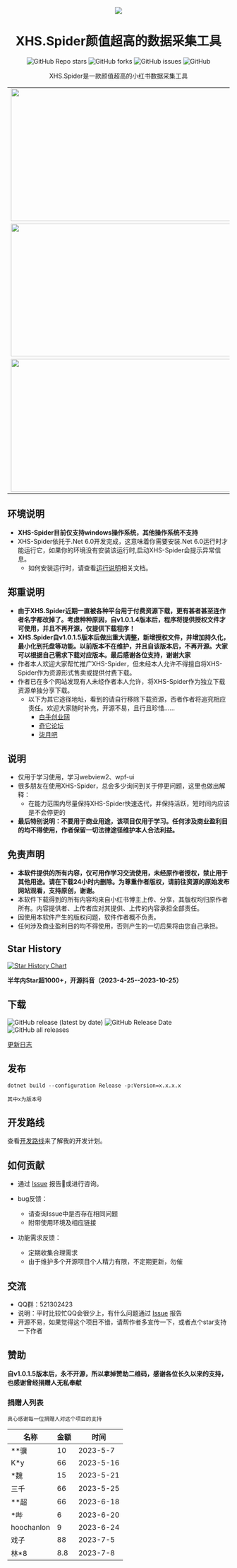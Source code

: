 <p align="center">
  <a href="https://github.com/xisuo67/XHS-Spider">
      <img src="https://ci.xiaohongshu.com/49fd555a-b46b-49fd-b5a5-053fb4a536dc">
  </a>
</p>
<h1 align="center">XHS.Spider颜值超高的数据采集工具</h1>

<div align="center">
    <p align="center">
    <a href="https://github.com/xisuo67/XHS-Spider/stargazers" style="text-decoration:none" >
        <img alt="GitHub Repo stars" src="https://img.shields.io/github/stars/xisuo67/XHS-Spider">
    </a>
    <a href="https://github.com/xisuo67/XHS-Spider/network" style="text-decoration:none" >
        <img alt="GitHub forks" src="https://img.shields.io/github/forks/xisuo67/XHS-Spider">
    </a>
    <a href="https://github.com/xisuo67/XHS-Spider/issues" style="text-decoration:none">
        <img alt="GitHub issues" src="https://img.shields.io/github/issues/xisuo67/XHS-Spider">
    </a>
    <a href="https://github.com/xisuo67/XHS-Spider/blob/main/LICENSE" style="text-decoration:none" >
        <img alt="GitHub" src="https://img.shields.io/github/license/xisuo67/XHS-Spider">
    </a>
</p>

XHS.Spider是一款颜值超高的小红书数据采集工具
</div>

<table>
    <tr>
        <td><img height="300px" width="500px" src="http://yfloves.cn/source/XHS1.png"/></td>
        <td><img  height="300px" width="500px" src="http://yfloves.cn/source/XHS2.png"/></td>
    </tr>
        <tr>
         <td><img  height="300px" width="500px" src="http://yfloves.cn/source/XHS3.png"/></td>
        <td><img  height="300px" width="500px" src="http://yfloves.cn/source/XHS4.png"/></td>
    </tr>
        </tr>
        <tr>
         <td><img  height="300px" width="500px" src="http://yfloves.cn/source/XHS5.png"/></td>
        <td><img  height="300px" width="500px" src="http://yfloves.cn/source/XHS6.png"/></td>
    </tr>
</table>

## 环境说明
- **XHS-Spider目前仅支持windows操作系统，其他操作系统不支持**
- XHS-Spider依托于.Net 6.0开发完成，这意味着你需要安装.Net 6.0运行时才能运行它，如果你的环境没有安装该运行时,启动XHS-Spider会提示异常信息。
  - 如何安装运行时，请查看[运行说明](https://github.com/xisuo67/XHS-Spider/wiki/XHS-Spider)相关文档。

## 郑重说明
- **由于XHS.Spider近期一直被各种平台用于付费资源下载，更有甚者甚至连作者名字都改掉了。考虑种种原因，自v1.0.1.4版本后，程序将提供授权文件才可使用，并且不再开源，仅提供下载程序！**
- **XHS.Spider自v1.0.1.5版本后做出重大调整，新增授权文件，并增加持久化，最小化到托盘等功能。以前版本不在维护，并且自该版本后，不再开源。大家可以根据自己需求下载对应版本。最后感谢各位支持，谢谢大家**
- 作者本人欢迎大家帮忙推广XHS-Spider，但未经本人允许不得擅自将XHS-Spider作为资源形式售卖或提供付费下载。
- 作者已在多个网站发现有人未经作者本人允许，将XHS-Spider作为独立下载资源单独分享下载。
   - 以下为其它途径地址，看到的请自行移除下载资源，否者作者将追究相应责任。欢迎大家随时补充，开源不易，且行且珍惜……
      - [白手创业网](https://www.heishou.org/d/299422) 
      - [奇它论坛](https://www.qitabbs.com/circle/30336.html)
      - [柒月吧](https://www.qiyueba.com/37361.html)

## 说明

- 仅用于学习使用，学习webview2、wpf-ui
- 很多朋友在使用XHS-Spider，总会多少询问到关于停更问题，这里也做出解释：
  - 在能力范围内尽量保持XHS-Spider快速迭代，并保持活跃，短时间内应该是不会停更的
- **最后特别说明：不要用于商业用途，该项目仅用于学习。任何涉及商业盈利目的均不得使用，作者保留一切法律途径维护本人合法利益。**

## 免责声明

- **本软件提供的所有内容，仅可用作学习交流使用，未经原作者授权，禁止用于其他用途。请在下载24小时内删除。为尊重作者版权，请前往资源的原始发布网站观看，支持原创，谢谢。**
- 本软件下载得到的所有内容均来自小红书博主上传、分享，其版权均归原作者所有。内容提供者、上传者应对其提供、上传的内容承担全部责任。
- 因使用本软件产生的版权问题，软件作者概不负责。
- 任何涉及商业盈利目的均不得使用，否则产生的一切后果将由您自己承担。

## Star History

[![Star History Chart](https://api.star-history.com/svg?repos=xisuo67/XHS-Spider&type=Date)](https://star-history.com/#xisuo67/XHS-Spider&Date)


**半年内Star超1000+，开源抖音（2023-4-25--2023-10-25）**


## 下载

<p align="left">
    <a href="https://github.com/xisuo67/XHS-Spider/releases/latest" style="text-decoration:none">
       <img alt="GitHub release (latest by date)" src="https://img.shields.io/github/v/release/xisuo67/XHS-Spider">
    </a>
    <a href="https://github.com/xisuo67/XHS-Spider/releases/latest" style="text-decoration:none">
       <img alt="GitHub Release Date" src="https://img.shields.io/github/release-date/xisuo67/XHS-Spider">
    </a>
    <a href="https://github.com/xisuo67/XHS-Spider/releases" style="text-decoration:none">
       <img alt="GitHub all releases" src="https://img.shields.io/github/downloads/xisuo67/XHS-Spider/total">
    </a>
</p>

[更新日志](CHANGELOG.md)

## 发布

`dotnet build --configuration Release -p:Version=x.x.x.x`

```
其中x为版本号
```

## 开发路线

查看[开发路线](https://github.com/users/xisuo67/projects/5)来了解我的开发计划。

## 如何贡献

- 通过 [Issue](https://github.com/xisuo67/XHS-Spider/issues) 报告:bug:或进行咨询。
- bug反馈：

  - 请查询Issue中是否存在相同问题
  - 附带使用环境及相应链接
- 功能需求反馈：

  - 定期收集合理需求
  - 由于维护多个开源项目个人精力有限，不定期更新，勿催

## 交流

- QQ群：521302423
- 说明：平时比较忙QQ会很少上，有什么问题通过 [Issue](https://github.com/xisuo67/XHS-Spider/issues) 报告
- 开源不易，如果觉得这个项目不错，请帮作者多宣传一下，或者点个star支持一下作者

## 赞助

**自v1.0.1.5版本后，永不开源，所以拿掉赞助二维码，感谢各位长久以来的支持，也感谢曾经捐赠人无私奉献**



### 捐赠人列表

```
真心感谢每一位捐赠人对这个项目的支持
```



| 名称 | 金额 | 时间      |
| ---- | ---- | --------- |
| **骥 | 10   | 2023-5-7  |
| K*y  | 66   | 2023-5-16 |
| *魏  | 15   | 2023-5-21 |
|三千 | 66    |2023-5-25 |
|**超 | 66    |2023-6-18 |
|*哔 | 6    |2023-6-20 |
|hoochanlon|9|2023-6-24|
|戏子|88|2023-7-5|
|林*8|8.8|2023-7-8|
